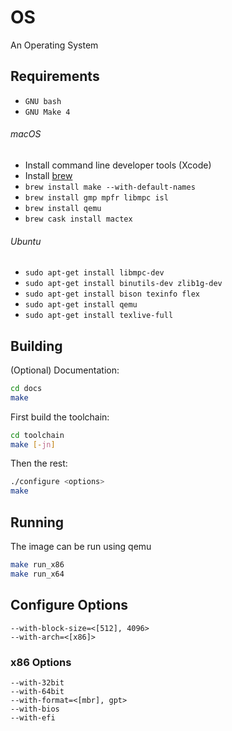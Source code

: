 # OS

An Operating System


## Requirements

- `GNU bash`
- `GNU Make 4`

###### macOS
- Install command line developer tools (Xcode)
- Install [brew](https://brew.sh)
- `brew install make --with-default-names`
- `brew install gmp mpfr libmpc isl`
- `brew install qemu`
- `brew cask install mactex`

###### Ubuntu
- `sudo apt-get install libmpc-dev`
- `sudo apt-get install binutils-dev zlib1g-dev`
- `sudo apt-get install bison texinfo flex`
- `sudo apt-get install qemu`
- `sudo apt-get install texlive-full`


## Building

(Optional) Documentation:

```Bash
cd docs
make
```

First build the toolchain:

```Bash
cd toolchain
make [-jn]
```

Then the rest:

```Bash
./configure <options>
make
```

## Running

The image can be run using qemu

```Bash
make run_x86
make run_x64
```

## Configure Options

```
--with-block-size=<[512], 4096>
--with-arch=<[x86]>
```

### x86 Options

```
--with-32bit
--with-64bit
--with-format=<[mbr], gpt>
--with-bios
--with-efi
```
